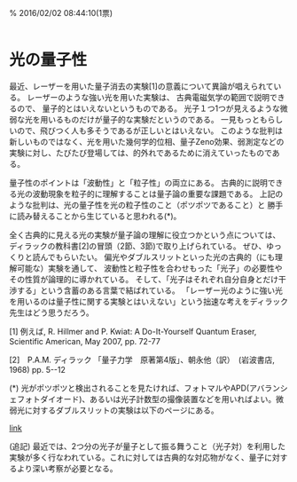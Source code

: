 % 2016/02/02 08:44:10(1票)
```{tags} ノート, 量子力学, 双対
```
# 光の量子性

最近、レーザーを用いた量子消去の実験[1]の意義について異論が唱えられている。
レーザーのような強い光を用いた実験は、
古典電磁気学の範囲で説明できるので、
量子的とはいえないというものである。
光子１つ1つが見えるような微弱な光を用いるものだけが量子的な実験だというのである。
一見もっともらしいので、飛びつく人も多そうであるが正しいとはいえない。
このような批判は新しいものではなく、光を用いた幾何学的位相、量子Zeno効果、弱測定などの実験に対し、たびたび登場しては、的外れであるために消えていったものである。

量子性のポイントは「波動性」と「粒子性」の両立にある。
古典的に説明できる光の波動現象を粒子的に理解することは量子論の重要な課題である。
上記のような批判は、光の量子性を光の粒子性のこと（ポツポツであること）と
勝手に読み替えることから生じていると思われる(*)。

全く古典的に見える光の実験が量子論の理解に役立つかという点については、
ディラックの教科書[2]の冒頭（2節、3節)で取り上げられている。
ぜひ、ゆっくりと読んでもらいたい。
偏光やダブルスリットといった光の古典的（にも理解可能な）実験を通して、
波動性と粒子性を合わせもった「光子」の必要性やその性質が論理的に導かれている。
そして、「光子はそれぞれ自分自身とだけ干渉する」という含蓄のある言葉で結ばれている。
「レーザー光のように強い光を用いるのは量子性に関する実験とはいえない」という拙速な考えをディラック先生はどう思うだろう。

[1] 例えば, R. Hillmer and P. Kwiat: A Do-It-Yourself Quantum Eraser, Scientific American, May 2007, pp. 72-77

[2]　P.A.M. ディラック 「量子力学　原著第4版」、朝永他（訳）　(岩波書店, 1968) pp. 5--12

(*) 光がポツポツと検出されることを見たければ、フォトマルやAPD(アバランシェフォトダイオード)、あるいは光子計数型の撮像装置などを用いればよい。微弱光に対するダブルスリットの実験は以下のページにある。

[link](http://photonterrace.net/ja/photon/duality/)

(追記) 最近では、2つ分の光子が量子として振る舞うこと（光子対）を利用した実験が多く行なわれている。これに対しては古典的な対応物がなく、量子に対するより深い考察が必要となる。
